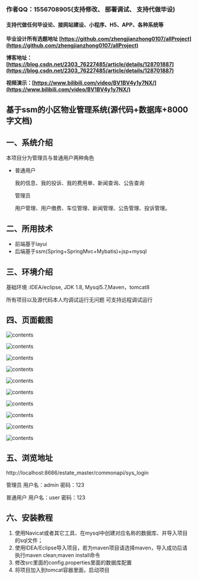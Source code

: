 ### 作者QQ：1556708905(支持修改、 部署调试、 支持代做毕设)

#### 支持代做任何毕设论、接网站建设、小程序、H5、APP、各种系统等

**毕业设计所有选题地址 [https://github.com/zhengjianzhong0107/allProject](https://github.com/zhengjianzhong0107/allProject)**

**博客地址：[https://blog.csdn.net/2303_76227485/article/details/128701887](https://blog.csdn.net/2303_76227485/article/details/128701887)**

**视频演示：[https://www.bilibili.com/video/BV1BV4y1y7NX/](https://www.bilibili.com/video/BV1BV4y1y7NX/)**

## 基于ssm的小区物业管理系统(源代码+数据库+8000字文档)

## 一、系统介绍

本项目分为管理员与普通用户两种角色

- 普通用户
  
  我的信息、我的投诉、我的费用单、新闻查询、公告查询
  
  管理员
  
  用户管理、用户缴费、车位管理、新闻管理、公告管理、投诉管理。

## 二、所用技术

- 前端基于layui
- 后端基于ssm(Spring+SpringMvc+Mybatis)+jsp+mysql

## 三、环境介绍

基础环境 :IDEA/eclipse, JDK 1.8, Mysql5.7,Maven，tomcat8

所有项目以及源代码本人均调试运行无问题 可支持远程调试运行

## 四、页面截图

![contents](./picture/picture1.png)

![contents](./picture/picture2.png)

![contents](./picture/picture3.png)

![contents](./picture/picture4.png)

![contents](./picture/picture5.png)

![contents](./picture/picture6.png)

![contents](./picture/picture7.png)

![contents](./picture/picture8.png)

![contents](./picture/picture9.png)

![contents](./picture/picture10.png)

## 五、浏览地址

http://localhost:8686/estate_master/commonapi/sys_login

管理员 用户名：admin 密码：123

普通用户 用户名：user 密码：123

## 六、安装教程

1. 使用Navicat或者其它工具、在mysql中创建对应名称的数据库、并导入项目的sql文件；
2. 使用IDEA/Eclipse导入项目，若为maven项目请选择maven，导入成功后请执行maven clean;maven install命令
3. 修改src里面的config.properties里面的数据库配置
4. 将项目加入到tomcat容器里面，启动项目 

 
